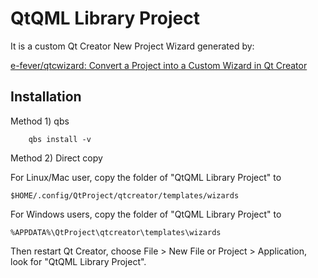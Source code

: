 QtQML Library Project
=============================

It is a custom Qt Creator New Project Wizard generated by:

[e-fever/qtcwizard: Convert a Project into a Custom Wizard in Qt Creator](https://github.com/e-fever/qtcwizard)

Installation 
------------

Method 1) qbs

```
    qbs install -v
```

Method 2) Direct copy

For Linux/Mac user, copy the folder of "QtQML Library Project" to 

```
$HOME/.config/QtProject/qtcreator/templates/wizards
```

For Windows users, copy the folder of "QtQML Library Project" to 

```
%APPDATA%\QtProject\qtcreator\templates\wizards 
```

Then restart Qt Creator, choose File > New File or Project > Application, look for "QtQML Library Project".